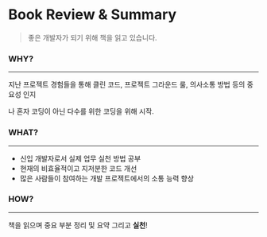 # Book Review & Summary

> 좋은 개발자가 되기 위해 책을 읽고 있습니다.




### WHY?

---

지난 프로젝트 경험들을 통해 클린 코드, 프로젝트 그라운드 룰, 의사소통 방법 등의 중요성 인지

나 혼자 코딩이 아닌 다수를 위한 코딩을 위해 시작.

### WHAT?

---

- 신입 개발자로서 실제 업무 실천 방법 공부
- 현재의 비효율적이고 지저분한 코드 개선
- 많은 사람들이 참여하는 개발 프로젝트에서의 소통 능력 향상

### HOW?

---

책을 읽으며 중요 부분 정리 및 요약 그리고 **실천**!

